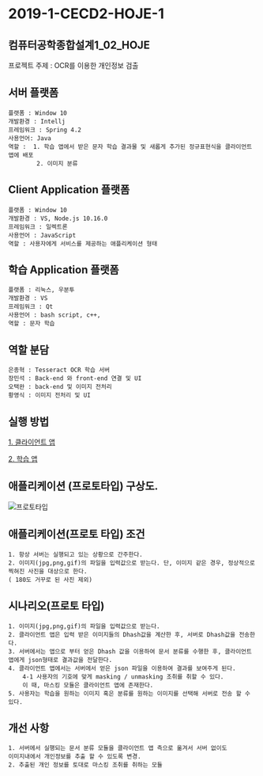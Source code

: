 # 2019-1-CECD2-HOJE-1
컴퓨터공학종합설계1_02_HOJE
----
프로젝트 주제 : OCR를 이용한 개인정보 검출

서버 플랫폼 
--------------
	플랫폼 : Window 10
	개발환경 : Intellj
	프레임워크 : Spring 4.2
	사용언어: Java
	역할 :  1. 학습 앱에서 받은 문자 학습 결과물 및 새롭게 추가된 정규표현식을 클라이언트 앱에 배포
	        2. 이미지 분류

Client Application 플랫폼
----------------------
	플랫폼 : Window 10
	개발환경 : VS, Node.js 10.16.0
	프레임워크 : 일렉트론
	사용언어 : JavaScript 
	역할 : 사용자에게 서비스를 제공하는 애플리케이션 형태
	
학습 Application 플랫폼
-------------------
	플랫폼 : 리눅스, 우분투
	개발환경 : VS
	프레임워크 : Qt	
	사용언어 : bash script, c++, 
	역할 : 문자 학습 

역할 분담
---------
	은종혁 : Tesseract OCR 학습 서버
	장민석 : Back-end 와 front-end 연결 및 UI
	오택완 : back-end 및 이미지 전처리
	황영식 : 이미지 전처리 및 UI
	
실행 방법
---------
[1. 클라이언트 앱](https://github.com/CSID-DGU/2019-1-CECD2-HOJE-1/wiki/ExecuteClientApp)


[2. 학습 앱](https://github.com/CSID-DGU/2019-1-CECD2-HOJE-1/wiki/ExecuteQt)

애플리케이션 (프로토타입) 구상도.
----
![프로토타입](https://user-images.githubusercontent.com/26684848/60570792-396f2880-9dad-11e9-8dbc-1324b17c4948.PNG)

애플리케이션(프로토 타입) 조건
------------------------
	1. 항상 서버는 실행되고 있는 상황으로 간주한다. 
	2. 이미지(jpg,png,gif)의 파일을 입력값으로 받는다. 단, 이미지 같은 경우, 정상적으로 찍혀진 사진을 대상으로 한다.
	( 180도 거꾸로 된 사진 제외)

	
시나리오(프로토 타입)
-----------
	1. 이미지(jpg,png,gif)의 파일을 입력값으로 받는다.
	2. 클라이언트 앱은 입력 받은 이미지들의 Dhash값을 계산한 후, 서버로 Dhash값을 전송한다.
	3. 서버에서는 앱으로 부터 얻은 Dhash 값을 이용하여 문서 분류를 수행한 후, 클라이언트 앱에게 json형태로 결과값을 전달한다.
	4. 클라이언트 앱에서는 서버에서 얻은 json 파일을 이용하여 결과를 보여주게 된다.
		4-1 사용자의 기호에 맞게 masking / unmasking 조취를 취할 수 있다. 
		이 때, 마스킹 모듈은 클라이언트 앱에 존재한다.
	5. 사용자는 학습을 원하는 이미지 혹은 분류를 원하는 이미지를 선택해 서버로 전송 할 수 있다.

개선 사항
-------
	1. 서버에서 실행되는 문서 분류 모듈을 클라이언트 앱 측으로 옮겨서 서버 없이도 
	이미지내에서 개인정보를 추출 할 수 있도록 변경.
	2. 추출된 개인 정보를 토대로 마스킹 조취를 취하는 모듈 
	

